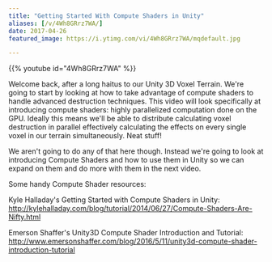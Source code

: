 ```yaml
---
title: "Getting Started With Compute Shaders in Unity"
aliases: [/v/4Wh8GRrz7WA/]
date: 2017-04-26
featured_image: https://i.ytimg.com/vi/4Wh8GRrz7WA/mqdefault.jpg

---
```


{{% youtube id="4Wh8GRrz7WA" %}}

Welcome back, after a long haitus to our Unity 3D Voxel Terrain. We're going to start by looking at how to take advantage of compute shaders to handle advanced destruction techniques. This video will look specifically at introducing compute shaders: highly parallelized computation done on the GPU. Ideally this means we'll be able to distribute calculating voxel destruction in parallel effectively calculating the effects on every single voxel in our terrain simultaneously. Neat stuff!

We aren't going to do any of that here though. Instead we're going to look at introducing Compute Shaders and how to use them in Unity so we can expand on them and do more with them in the next video.

Some handy Compute Shader resources:

Kyle Halladay's Getting Started with Compute Shaders in Unity: http://kylehalladay.com/blog/tutorial/2014/06/27/Compute-Shaders-Are-Nifty.html

Emerson Shaffer's Unity3D Compute Shader Introduction and Tutorial: http://www.emersonshaffer.com/blog/2016/5/11/unity3d-compute-shader-introduction-tutorial